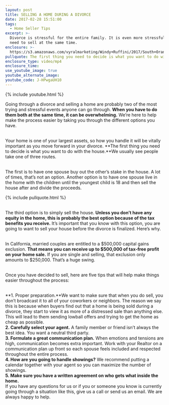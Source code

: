 ```yaml
---
layout: post
title: SELLING A HOME DURING A DIVORCE
date: 2017-02-28 15:51:00
tags:
  - Home Seller Tips
excerpt: >-
  Divorce is stressful for the entire family. It is even more stressful when you
  need to sell at the same time.
enclosure: >-
  https://s3.amazonaws.com/vyralmarketing/Windy+Ruffini/2017/South+Orange+County+Real+Estate-+Selling+a+Home+During+a+Divorce.mp4
pullquote: The first thing you need to decide is what you want to do with the house.
enclosure_type: video/mp4
enclosure_time:
use_youtube_image: true
youtube_alternate_image:
youtube_code: J-HPwgaUH10
---
```



{% include youtube.html %}

Going through a divorce and selling a home are probably two of the most trying and stressful events anyone can go through. **When you have to do them both at the same time, it can be overwhelming.** We’re here to help make the process easier by taking you through the different options you have.

<br>Your home is one of your largest assets, so how you handle it will be vitally important as you move forward in your divorce. **The first thing you need to decide is what you want to do with the house.**We usually see people take one of three routes.

<br>The first is to have one spouse buy out the other’s stake in the house. A lot of times, that’s not an option. Another option is to have one spouse live in the home with the children until the youngest child is 18 and then sell the house after and divide the proceeds.

{% include pullquote.html %}

<br>The third option is to simply sell the house. **Unless you don’t have any equity in the home, this is probably the best option because of the tax benefits you receive.** It’s important that you know with this option, you are going to want to sell your house before the divorce is finalized. Here’s why.

<br>In California, married couples are entitled to a $500,000 capital gains exclusion. **That means you can receive up to $500,000 of tax-free profit on your home sale.** If you are single and selling, that exclusion only amounts to $250,000. That’s a huge swing.

<br>Once you have decided to sell, here are five tips that will help make things easier throughout the process:

<br>**1. Proper preparation.**We want to make sure that when you do sell, you don’t broadcast it to all of your coworkers or neighbors. The reason we say this is because when buyers find out that a home is being sold during a divorce, they start to view it as more of a distressed sale than anything else. This will lead to them sending lowball offers and trying to get the home as cheap as possible.<br>**2. Carefully select your agent.** A family member or friend isn’t always the best idea. You want a neutral third party.<br>**3. Formulate a great communication plan.** When emotions and tensions are high, communication becomes extra important. Work with your Realtor on a communication plan up front so each spouse feels included and respected throughout the entire process.<br>**4. How are you going to handle showings?** We recommend putting a calendar together with your agent so you can maximize the number of showings.<br>**5. Make sure you have a written agreement on who gets what inside the home.**<br>If you have any questions for us or if you or someone you know is currently going through a situation like this, give us a call or send us an email. We are always happy to help.